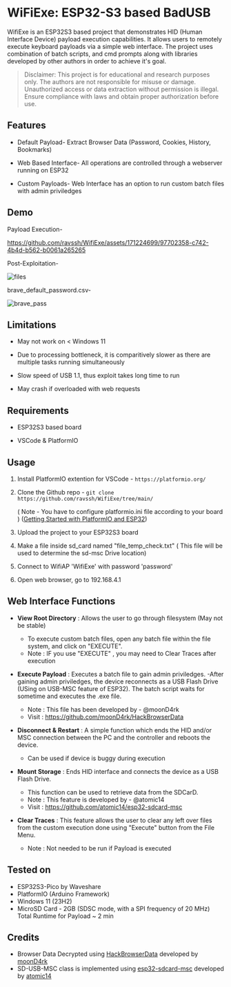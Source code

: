 
# **WiFiExe: ESP32-S3 based BadUSB**

WifiExe is an ESP32S3 based project that demonstrates HID (Human Interface Device) payload execution capabilities. It allows users to remotely execute keyboard payloads via a simple web interface. The project uses combination of batch scripts, and cmd prompts along with libraries developed by other authors in order to achieve it's goal. 

> Disclaimer: This project is for educational and research purposes only. The authors are not responsible for misuse or damage. Unauthorized access or data extraction without permission is illegal. Ensure compliance with laws and obtain proper authorization before use.


## Features

- Default Payload- Extract Browser Data (Password, Cookies, History, Bookmarks)

- Web Based Interface- All operations are controlled through a webserver running on ESP32

- Custom Payloads- Web Interface has an option to run custom batch files with admin priviledges


## Demo

Payload Execution-

https://github.com/ravssh/WifiExe/assets/171224699/97702358-c742-4b4d-b562-b0061a265265



Post-Exploitation-

![files](https://github.com/ravssh/WifiExe/assets/171224699/f72a5d64-d573-4d56-985d-311117c3d6ce)


brave_default_password.csv-

![brave_pass](https://github.com/ravssh/WifiExe/assets/171224699/0fc31668-0f31-4114-a204-dd71d9e742e6)



## Limitations

- May not work on  < Windows 11

- Due to processing bottleneck, it is comparitively slower as there are multiple tasks running simultaneously

- Slow speed of USB 1.1, thus exploit takes long time to run

- May crash if overloaded with web requests



## Requirements

- ESP32S3 based board

- VSCode & PlatformIO
  

## Usage

1) Install PlatformIO extention for VSCode - ```https://platformio.org/```

1) Clone the Github repo - ```git clone https://github.com/ravssh/WifiExe/tree/main/```

    ( Note - You have to configure platformio.ini file according to  your board )
    ([Getting Started with PlatformIO and ESP32](https://docs.platformio.org/en/stable/tutorials/espressif32/arduino_debugging_unit_testing.html#setting-up-the-project))

4) Upload the project to your ESP32S3 board
   
5) Make a file inside sd_card named "file_temp_check.txt" ( This file will be used to determine the sd-msc Drive location) 

6) Connect to WifiAP 'WifiExe' with password 'password'

7) Open web browser, go to 192.168.4.1



##  Web Interface Functions

- **View Root Directory** : Allows the user to go through filesystem (May not be stable)
  - To execute custom batch files, open any batch file within the file system, and click on "EXECUTE".
  - Note : IF you use "EXECUTE" , you may need to Clear Traces after execution


- **Execute Payload** : Executes a batch file to gain admin priviledges.
  -After gaining admin priviledges, the device reconnects as a USB Flash Drive (USing on USB-MSC feature of ESP32). The batch script waits for sometime and executes the .exe file.
  - Note : This file has been developed by - @moonD4rk
  - Visit : https://github.com/moonD4rk/HackBrowserData

- **Disconnect & Restart** : A simple function which ends the HID and/or MSC connection between the PC and the controller and reboots the device.
  - Can be used if device is buggy during execution

- **Mount Storage** : Ends HID interface and connects the device as a USB Flash Drive.
  - This function can be used to retrieve data from the SDCarD.
  - Note : This feature is developed by - @atomic14
  - Visit : https://github.com/atomic14/esp32-sdcard-msc

- **Clear Traces** : This feature allows the user to clear any left over files from the custom execution done using "Execute" button from the File Menu.
  - Note : Not needed to be run if Payload is executed


## Tested on

- ESP32S3-Pico by Waveshare
- PlatformIO (Arduino Framework)
- Windows 11 (23H2)
- MicroSD Card - 2GB (SDSC mode, with a SPI frequency of 20 MHz)
Total Runtime for Payload ~ 2 min


## Credits 

- Browser Data Decrypted using [HackBrowserData](https://github.com/moonD4rk/HackBrowserData) developed by [moonD4rk](https://github.com/moonD4rk)
- SD-USB-MSC class is implemented using [esp32-sdcard-msc](https://github.com/atomic14/esp32-sdcard-msc) developed by [atomic14](https://github.com/atomic14/esp32-sdcard-msc)